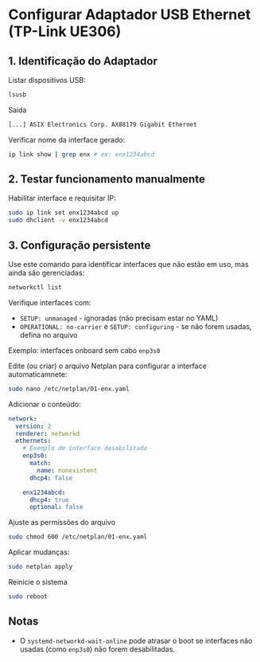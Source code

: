 # Configurar Adaptador USB Ethernet (TP-Link UE306)

## **1. Identificação do Adaptador**

Listar dispositivos USB:

```sh
lsusb
```

Saída

```txt
[...] ASIX Electronics Corp. AX88179 Gigabit Ethernet
```

Verificar nome da interface gerado:

```sh
ip link show | grep enx # ex: enx1234abcd
```

## **2. Testar funcionamento manualmente**

Habilitar interface e requisitar IP:

```sh
sudo ip link set enx1234abcd up
sudo dhclient -v enx1234abcd
```

## **3. Configuração persistente**

Use este comando para identificar interfaces que não estão em uso, mas ainda são gerenciadas:

```bash
networkctl list
```

Verifique interfaces com:

* `SETUP: unmanaged` - ignoradas (não precisam estar no YAML)
* `OPERATIONAL: no-carrier` e `SETUP: configuring` - se não forem usadas, defina  no arquivo

Exemplo: interfaces onboard sem cabo `enp3s0`

Edite (ou criar) o arquivo Netplan para configurar a interface automaticamnete:

```sh
sudo nano /etc/netplan/01-enx.yaml
```

Adicionar o conteúdo:

```yaml
network:
  version: 2
  renderer: networkd
  ethernets:
    # Exemplo de interface desabilitada
    enp3s0:
      match:
        name: nonexistent
      dhcp4: false

    enx1234abcd:
      dhcp4: true
      optional: false
```

Ajuste as permissões do arquivo

```sh
sudo chmod 600 /etc/netplan/01-enx.yaml
```

Aplicar mudanças:

```sh
sudo netplan apply
```

Reinicie o sistema
```sh
sudo reboot
```

## **Notas**

* O `systemd-networkd-wait-online` pode atrasar o boot se interfaces não usadas (como `enp3s0`) não forem desabilitadas.
